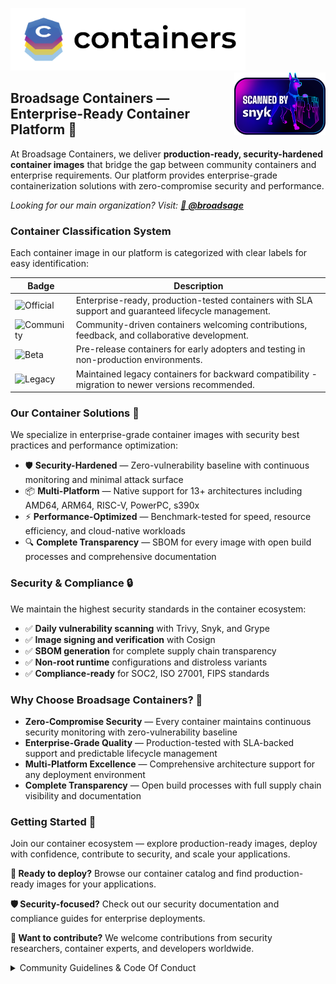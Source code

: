 <p float="center">
  <img src="containers-full-horiz.png" alt="Broadsage Containers" height="100" />
  <img src="scanned-by-snyk.png" alt="Broadsage Containers Scanned by Snyk" height="100" style="float:right;" />
</p>



## Broadsage Containers — Enterprise-Ready Container Platform 🐳

At Broadsage Containers, we deliver **production-ready, security-hardened container images** that bridge the gap between community containers and enterprise requirements. Our platform provides enterprise-grade containerization solutions with zero-compromise security and performance.

*Looking for our main organization? Visit: [**🏢 @broadsage**](https://github.com/broadsage)*

### Container Classification System

Each container image in our platform is categorized with clear labels for easy identification:

| Badge | Description |
|-------|-------------|
| ![Official](https://img.shields.io/badge/container-official-green.svg?colorA=303033&colorB=ff8a2c&label=Broadsage&style=flat) | Enterprise-ready, production-tested containers with SLA support and guaranteed lifecycle management. |
| ![Community](https://img.shields.io/badge/container-community-green.svg?colorA=303033&colorB=28B8A0&label=Broadsage&style=flat) | Community-driven containers welcoming contributions, feedback, and collaborative development. |
| ![Beta](https://img.shields.io/badge/container-beta-green.svg?colorA=303033&colorB=c3cf00&label=Broadsage&style=flat) | Pre-release containers for early adopters and testing in non-production environments. |
| ![Legacy](https://img.shields.io/badge/container-legacy-green.svg?colorA=303033&colorB=D1D1D2&label=Broadsage&style=flat) | Maintained legacy containers for backward compatibility - migration to newer versions recommended. |

### Our Container Solutions 🚀

We specialize in enterprise-grade container images with security best practices and performance optimization:

- 🛡️ **Security-Hardened** — Zero-vulnerability baseline with continuous monitoring and minimal attack surface
- 📦 **Multi-Platform** — Native support for 13+ architectures including AMD64, ARM64, RISC-V, PowerPC, s390x
- ⚡ **Performance-Optimized** — Benchmark-tested for speed, resource efficiency, and cloud-native workloads
- 🔍 **Complete Transparency** — SBOM for every image with open build processes and comprehensive documentation

### Security & Compliance 🔒

We maintain the highest security standards in the container ecosystem:

- ✅ **Daily vulnerability scanning** with Trivy, Snyk, and Grype
- ✅ **Image signing and verification** with Cosign
- ✅ **SBOM generation** for complete supply chain transparency
- ✅ **Non-root runtime** configurations and distroless variants
- ✅ **Compliance-ready** for SOC2, ISO 27001, FIPS standards

### Why Choose Broadsage Containers? 💼

- **Zero-Compromise Security** — Every container maintains continuous security monitoring with zero-vulnerability baseline
- **Enterprise-Grade Quality** — Production-tested with SLA-backed support and predictable lifecycle management
- **Multi-Platform Excellence** — Comprehensive architecture support for any deployment environment
- **Complete Transparency** — Open build processes with full supply chain visibility and documentation

### Getting Started 🚀

Join our container ecosystem — explore production-ready images, deploy with confidence, contribute to security, and scale your applications.

**🐳 Ready to deploy?** Browse our container catalog and find production-ready images for your applications.

**🛡️ Security-focused?** Check out our security documentation and compliance guides for enterprise deployments.

**🤝 Want to contribute?** We welcome contributions from security researchers, container experts, and developers worldwide.

<details>
<summary>Community Guidelines & Code Of Conduct</summary>
<br>
This code of conduct outlines our expectations for all those who participate in our container platform projects and communities, as well as the consequences for unacceptable behaviour. We invite all those who participate to help us create safe and positive experiences for everyone in the container ecosystem.

#### Expected Community Behavior

The following behaviours are expected and requested of all community members:

* Participate in an authentic and active way. In doing so, you contribute to the health and longevity of our container community.
* Exercise consideration, respect and empathy in your speech and actions. Remember, we have all been through different stages of learning container technologies.
* Refrain from demeaning, discriminatory, or harassing behaviour and speech.
* Focus on constructive discussions about container security, performance, and best practices.
* Disagreements on technical approaches are fine, argumentative behaviour or trolling are not.

#### Unacceptable Community Behavior

* Do not perform threats of violence or use violent language directed against another person.
* Do not make jokes of sexist, racist, homophobic, transphobic, ableist or otherwise discriminatory nature, or use language of this nature.
* Do not post or display sexually explicit or violent material.
* Do not post or threaten to post other people's personally identifying information ("doxing").
* Do not make personal insults, particularly those related to gender, sexual orientation, race, religion, or disability.
* Do not engage in sexual attention. This includes, sexualised comments or jokes and sexual advances.
* Do not advocate for, or encourage, any of the above behaviour.

Please take into account that online communities bring together people from many different cultures and backgrounds. It's important to understand that sometimes the combination of cultural differences and online interaction can lead to misunderstandings. That is why having empathy is very important.

#### Reporting Issues

If someone is acting inappropriately or violating this Code of Conduct in any shape or form, and they are not receptive to your feedback or you prefer not to confront them, please reach out to Broadsage Containers via conduct@broadsage.com

#### Consequences of Unacceptable Behaviour

Unacceptable behaviour from any community member will not be tolerated. Anyone asked to stop unacceptable behaviour is expected to comply immediately. If a community member engages in unacceptable behaviour, Broadsage Containers and/or community organisers may take any action they deem appropriate, up to and including a temporary ban or permanent expulsion from the community without warning.

##### License and attribution

The license is based off of The Citizen Code of Conduct is distributed by Stumptown Syndicate under a Creative Commons Attribution-ShareAlike license.

</details>
